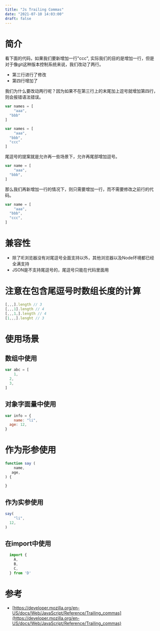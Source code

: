 ```yaml
---
title: "Js Trailing Commas"
date: "2021-07-10 14:03:00"
draft: false
---
```


# 简介

看下面的代码，如果我们要新增加一行"ccc", 实际我们的目的是增加一行，但是对于像git这种版本控制系统来说，我们改动了两行。

- 第三行进行了修改
- 第四行增加了

我们为什么要改动两行呢？因为如果不在第三行上的末尾加上逗号就增加第四行，则会报错语法错误。
```javascript
var names = [
	"aaa",
  "bbb"
]
```
```javascript
var names = [
	"aaa",
  "bbb",
  "ccc"
]
```
尾逗号的提案就是允许再一些场景下，允许再尾部增加逗号。

```javascript
var name = [
	"aaa",
  "bbb",
]
```
那么我们再新增加一行的情况下，则只需要增加一行，而不需要修改之前行的代码。

```javascript
var name = [
	"aaa",
  "bbb",
  "ccc",
]
```
# 兼容性

- 除了IE浏览器没有对尾逗号全面支持以外，其他浏览器以及Node环境都已经全满支持
- JSON是不支持尾逗号的，尾逗号只能在代码里面用

# 注意在包含尾逗号时数组长度的计算

```javascript
[,,,].length // 3
[,,,1].length // 4
[,,,1,].length // 4
[1,,,].lenght // 3
```

# 使用场景
## 数组中使用
```javascript
var abc = [
	1,
  2,
  3,
]
```
## 对象字面量中使用
```javascript
var info = {
	name: "li",
  age: 12,
}
```
# 作为形参使用

```javascript
function say (
	name,
   age,
) {
  
}
```
## 作为实参使用
```javascript
say(
	"li",
  12,
)
```

## 在import中使用
```javascript
  import {
    A,
    B,
    C,
  } from 'D'
```

# 参考

- [https://developer.mozilla.org/en-US/docs/Web/JavaScript/Reference/Trailing_commas](https://developer.mozilla.org/en-US/docs/Web/JavaScript/Reference/Trailing_commas)
